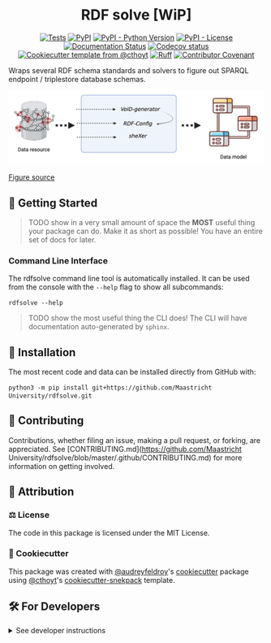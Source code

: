 <!--
<p align="center">
  <img src="https://github.com/Maastricht University/rdfsolve/raw/main/docs/source/logo.png" height="150">
</p>
-->

<h1 align="center">
  RDF solve [WiP]
</h1>

<p align="center">
    <a href="https://github.com/Maastricht University/rdfsolve/actions/workflows/tests.yml">
        <img alt="Tests" src="https://github.com/Maastricht University/rdfsolve/actions/workflows/tests.yml/badge.svg" /></a>
    <a href="https://pypi.org/project/rdfsolve">
        <img alt="PyPI" src="https://img.shields.io/pypi/v/rdfsolve" /></a>
    <a href="https://pypi.org/project/rdfsolve">
        <img alt="PyPI - Python Version" src="https://img.shields.io/pypi/pyversions/rdfsolve" /></a>
    <a href="https://github.com/Maastricht University/rdfsolve/blob/main/LICENSE">
        <img alt="PyPI - License" src="https://img.shields.io/pypi/l/rdfsolve" /></a>
    <a href='https://rdfsolve.readthedocs.io/en/latest/?badge=latest'>
        <img src='https://readthedocs.org/projects/rdfsolve/badge/?version=latest' alt='Documentation Status' /></a>
    <a href="https://codecov.io/gh/Maastricht University/rdfsolve/branch/main">
        <img src="https://codecov.io/gh/Maastricht University/rdfsolve/branch/main/graph/badge.svg" alt="Codecov status" /></a>  
    <a href="https://github.com/cthoyt/cookiecutter-python-package">
        <img alt="Cookiecutter template from @cthoyt" src="https://img.shields.io/badge/Cookiecutter-snekpack-blue" /></a>
    <a href="https://github.com/astral-sh/ruff">
        <img src="https://img.shields.io/endpoint?url=https://raw.githubusercontent.com/astral-sh/ruff/main/assets/badge/v2.json" alt="Ruff" style="max-width:100%;"></a>
    <a href="https://github.com/Maastricht University/rdfsolve/blob/main/.github/CODE_OF_CONDUCT.md">
        <img src="https://img.shields.io/badge/Contributor%20Covenant-2.1-4baaaa.svg" alt="Contributor Covenant"/></a>
    <!-- uncomment if you archive on zenodo
    <a href="https://zenodo.org/badge/latestdoi/XXXXXX">
        <img src="https://zenodo.org/badge/XXXXXX.svg" alt="DOI"></a>
    -->
</p>

Wraps several RDF schema standards and solvers to figure out SPARQL endpoint / triplestore database schemas.

![workflow](https://github.com/BioDataFuse/biohackarvix-2024/blob/main/images/Dataschemas-biohack24.png?raw=true)

[Figure source](https://github.com/BioDataFuse/biohackarvix-2024/tree/main)

## 💪 Getting Started

> TODO show in a very small amount of space the **MOST** useful thing your package can do.
> Make it as short as possible! You have an entire set of docs for later.

### Command Line Interface

The rdfsolve command line tool is automatically installed. It can
be used from the console with the `--help` flag to show all subcommands:

```console
rdfsolve --help
```

> TODO show the most useful thing the CLI does! The CLI will have documentation auto-generated
> by `sphinx`.

## 🚀 Installation

<!-- Uncomment this section after your first ``tox -e finish``
The most recent release can be installed from
[PyPI](https://pypi.org/project/rdfsolve/) with:

```console
python3 -m pip install rdfsolve
```
-->

The most recent code and data can be installed directly from GitHub with:

```console
python3 -m pip install git+https://github.com/Maastricht University/rdfsolve.git
```

## 👐 Contributing

Contributions, whether filing an issue, making a pull request, or forking, are appreciated. See
[CONTRIBUTING.md](https://github.com/Maastricht University/rdfsolve/blob/master/.github/CONTRIBUTING.md)
for more information on getting involved.

## 👋 Attribution

### ⚖️ License

The code in this package is licensed under the MIT License.

<!--
### 📖 Citation

Citation goes here!
-->

<!--
### 🎁 Support

This project has been supported by the following organizations (in alphabetical order):

- [Biopragmatics Lab](https://biopragmatics.github.io)

-->

<!--
### 💰 Funding

This project has been supported by the following grants:

| Funding Body  | Program                                                      | Grant Number |
|---------------|--------------------------------------------------------------|--------------|
| Funder        | [Grant Name (GRANT-ACRONYM)](https://example.com/grant-link) | ABCXYZ       |
-->

### 🍪 Cookiecutter

This package was created with [@audreyfeldroy](https://github.com/audreyfeldroy)'s
[cookiecutter](https://github.com/cookiecutter/cookiecutter) package using [@cthoyt](https://github.com/cthoyt)'s
[cookiecutter-snekpack](https://github.com/cthoyt/cookiecutter-snekpack) template.

## 🛠️ For Developers

<details>
  <summary>See developer instructions</summary>

The final section of the README is for if you want to get involved by making a code contribution.

### Development Installation

To install in development mode, use the following:

```console
git clone git+https://github.com/Maastricht University/rdfsolve.git
cd rdfsolve
python3 -m pip install -e .
```

### Updating Package Boilerplate

This project uses `cruft` to keep boilerplate (i.e., configuration, contribution guidelines, documentation
configuration)
up-to-date with the upstream cookiecutter package. Update with the following:

```console
python3 -m pip install cruft
cruft update
```

More info on Cruft's update command is
available [here](https://github.com/cruft/cruft?tab=readme-ov-file#updating-a-project).

### 🥼 Testing

After cloning the repository and installing `tox` with
`python3 -m pip install tox tox-uv`,
the unit tests in the `tests/` folder can be run reproducibly with:

```console
tox -e py
```

Additionally, these tests are automatically re-run with each commit in a
[GitHub Action](https://github.com/Maastricht University/rdfsolve/actions?query=workflow%3ATests).

### 📖 Building the Documentation

The documentation can be built locally using the following:

```console
git clone git+https://github.com/Maastricht University/rdfsolve.git
cd rdfsolve
tox -e docs
open docs/build/html/index.html
```

The documentation automatically installs the package as well as the `docs`
extra specified in the [`pyproject.toml`](pyproject.toml). `sphinx` plugins
like `texext` can be added there. Additionally, they need to be added to the
`extensions` list in [`docs/source/conf.py`](docs/source/conf.py).

The documentation can be deployed to [ReadTheDocs](https://readthedocs.io) using
[this guide](https://docs.readthedocs.io/en/stable/intro/import-guide.html).
The [`.readthedocs.yml`](.readthedocs.yml) YAML file contains all the configuration you'll need.
You can also set up continuous integration on GitHub to check not only that
Sphinx can build the documentation in an isolated environment (i.e., with `tox -e docs-test`)
but also that [ReadTheDocs can build it too](https://docs.readthedocs.io/en/stable/pull-requests.html).

#### Configuring ReadTheDocs

1. Log in to ReadTheDocs with your GitHub account to install the integration
   at https://readthedocs.org/accounts/login/?next=/dashboard/
2. Import your project by navigating to https://readthedocs.org/dashboard/import then clicking the plus icon next to
   your repository
3. You can rename the repository on the next screen using a more stylized name (i.e., with spaces and capital letters)
4. Click next, and you're good to go!

### 📦 Making a Release

#### Configuring Zenodo

[Zenodo](https://zenodo.org) is a long-term archival system that assigns a DOI to each release of your package.

1. Log in to Zenodo via GitHub with this link: https://zenodo.org/oauth/login/github/?next=%2F. This brings you to a
   page that lists all of your organizations and asks you to approve installing the Zenodo app on GitHub. Click "grant"
   next to any organizations you want to enable the integration for, then click the big green "approve" button. This
   step only needs to be done once.
2. Navigate to https://zenodo.org/account/settings/github/, which lists all of your GitHub repositories (both in your
   username and any organizations you enabled). Click the on/off toggle for any relevant repositories. When you make
   a new repository, you'll have to come back to this

After these steps, you're ready to go! After you make "release" on GitHub (steps for this are below), you can navigate
to https://zenodo.org/account/settings/github/repository/Maastricht University/rdfsolve
to see the DOI for the release and link to the Zenodo record for it.

#### Registering with the Python Package Index (PyPI)

You only have to do the following steps once.

1. Register for an account on the [Python Package Index (PyPI)](https://pypi.org/account/register)
2. Navigate to https://pypi.org/manage/account and make sure you have verified your email address. A verification email
   might not have been sent by default, so you might have to click the "options" dropdown next to your address to get to
   the "re-send verification email" button
3. 2-Factor authentication is required for PyPI since the end of 2023 (see
   this [blog post from PyPI](https://blog.pypi.org/posts/2023-05-25-securing-pypi-with-2fa/)). This means
   you have to first issue account recovery codes, then set up 2-factor authentication
4. Issue an API token from https://pypi.org/manage/account/token

#### Configuring your machine's connection to PyPI

You have to do the following steps once per machine. 

```console
$ uv tool install keyring
$ keyring set https://upload.pypi.org/legacy/ __token__
$ keyring set https://test.pypi.org/legacy/ __token__
```

Note that this deprecates previous workflows using `.pypirc`.

#### Uploading to PyPI

After installing the package in development mode and installing
`tox` with `python3 -m pip install tox tox-uv`,
run the following from the console:

```console
tox -e finish
```

This script does the following:

1. Uses [bump-my-version](https://github.com/callowayproject/bump-my-version) to switch the version number in
   the `pyproject.toml`, `CITATION.cff`, `src/rdfsolve/version.py`,
   and [`docs/source/conf.py`](docs/source/conf.py) to not have the `-dev` suffix
2. Packages the code in both a tar archive and a wheel using
   [`uv build`](https://docs.astral.sh/uv/guides/publish/#building-your-package)
3. Uploads to PyPI using [`uv publish`](https://docs.astral.sh/uv/guides/publish/#publishing-your-package).
4. Push to GitHub. You'll need to make a release going with the commit where the version was bumped.
5. Bump the version to the next patch. If you made big changes and want to bump the version by minor, you can
   use `tox -e bumpversion -- minor` after.

#### Releasing on GitHub

1. Navigate
   to https://github.com/Maastricht University/rdfsolve/releases/new
   to draft a new release
2. Click the "Choose a Tag" dropdown and select the tag corresponding to the release you just made
3. Click the "Generate Release Notes" button to get a quick outline of recent changes. Modify the title and description
   as you see fit
4. Click the big green "Publish Release" button

This will trigger Zenodo to assign a DOI to your release as well.

</details>

